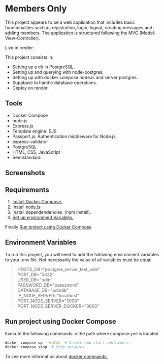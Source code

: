 # Members Only

This project appears to be a web application that includes basic functionalities such as registration, login, logout, creating messages and adding members. The application is structured following the MVC (Model-View-Controller).

Live in render:  

This project consists in:  

- Setting up a db in PostgreSQL.  
- Setting up and querying with node-postgres.  
- Setting up with docker compose nodeJs and server postgres.  
- Supabase to handle database operations.  
- Deploy on render.  

## Tools

- Docker Compose  
- node.js  
- Express.js  
- Template engine: EJS  
- Passport.js: Authentication middleware for Node.js.  
- express-validator  
- PostgreSQL  
- HTML, CSS, JavaScript  
- Semistandard  

## Screenshots

## Requirements

1. [Install Docker Compose.  ](https://docs.docker.com/compose/install/)  
2. Install [node.js  ](https://nodejs.org/en/download)
3. Install dependendencies. (npm install).  
4. [Set up environment Variables.  ](#environment-variables)  

Finally [Run project using Docker Compose  ](#Docker-Compose)  

## Environment Variables  

To run this project, you will need to add the following environment variables to your .env file. Not necessarily the value of all variables must be equal.  

> HOSTS_DB="postgres_server_test_odin"  
> PORT_DB="5432"  
> USER_DB="odin"  
> PASSWORD_DB="paassword"  
> DATABASE_DB="odindb"  
> IP_NODE_SERVER="localhost"  
> PORT_NODE_SERVER="3000"  
> PORT_NODE_SERVER_DOCKER="3000"  


## Run project using Docker Compose

Execute the following commands in the path where compose.yml is located  

```bash
docker compose up --watch  # Create and start containers.
docker compose stop  # Stop services
```  

To see more information about [docker commands.](./README.Docker.md)  

